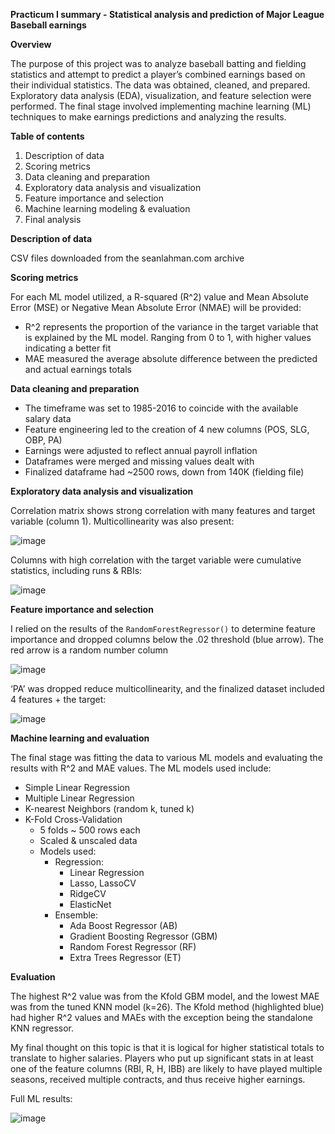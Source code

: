 **Practicum I summary - Statistical analysis and prediction of Major League Baseball earnings**

**Overview**

The purpose of this project was to analyze baseball batting and fielding statistics and attempt to predict a player’s combined earnings based on their individual statistics. The data was obtained, cleaned, and prepared. Exploratory data analysis (EDA), visualization, and feature selection were performed. The final stage involved implementing machine learning (ML) techniques to make earnings predictions and analyzing the results.

**Table of contents**

1.	Description of data
2.	Scoring metrics
3.	Data cleaning and preparation
4.	Exploratory data analysis and visualization
5.	Feature importance and selection
6.	Machine learning modeling & evaluation
7.	Final analysis

**Description of data**

CSV files downloaded from the seanlahman.com archive 

**Scoring metrics**

For each ML model utilized, a R-squared (R^2) value and Mean Absolute Error (MSE) or Negative Mean Absolute Error (NMAE) will be provided:
- R^2 represents the proportion of the variance in the target variable that is explained by the ML model. Ranging from 0 to 1, with higher values indicating a better fit
- MAE measured the average absolute difference between the predicted and actual earnings totals

**Data cleaning and preparation**

-	The timeframe was set to 1985-2016 to coincide with the available salary data
-	Feature engineering led to the creation of 4 new columns (POS, SLG, OBP, PA)
-	Earnings were adjusted to reflect annual payroll inflation
-	Dataframes were merged and missing values dealt with
-	Finalized dataframe had ~2500 rows, down from 140K (fielding file)

**Exploratory data analysis and visualization**

Correlation matrix shows strong correlation with many features and target variable (column 1). Multicollinearity was also present:

![image](https://user-images.githubusercontent.com/102693978/223831830-b62a7007-b7e4-4f91-b92d-c43f1528b587.png)

Columns with high correlation with the target variable were cumulative statistics, including runs & RBIs:

![image](https://user-images.githubusercontent.com/102693978/223832090-90416c5c-9d47-41d3-ba06-73984650d157.png)
 
**Feature importance and selection**

I relied on the results of the `RandomForestRegressor()` to determine feature importance and dropped columns below the .02 threshold (blue arrow). The red arrow is a random number column

![image](https://user-images.githubusercontent.com/102693978/223832163-29ab3ed3-3b6b-4e6e-b71c-ccf526d54862.png)
 
‘PA’ was dropped reduce multicollinearity, and the finalized dataset included 4 features + the target:

![image](https://user-images.githubusercontent.com/102693978/223832243-7e68474f-4515-48a7-a802-62f99815ef77.png)
 
**Machine learning and evaluation** 

The final stage was fitting the data to various ML models and evaluating the results with R^2 and MAE values. The ML models used include:

-	Simple Linear Regression
-	Multiple Linear Regression
-	K-nearest Neighbors (random k, tuned k)
-	K-Fold Cross-Validation 
    - 5 folds ~ 500 rows each
    - Scaled & unscaled data
    - Models used:
       - Regression:
         - Linear Regression
         - Lasso, LassoCV
         - RidgeCV
         - ElasticNet
       - Ensemble:
         - Ada Boost Regressor (AB)
         - Gradient Boosting Regressor (GBM)
         - Random Forest Regressor (RF)
         - Extra Trees Regressor (ET)
                
**Evaluation** 

The highest R^2 value was from the Kfold GBM model, and the lowest MAE was from the tuned KNN model (k=26). The Kfold method (highlighted blue) had higher R^2 values and MAEs with the exception being the standalone KNN regressor. 

My final thought on this topic is that it is logical for higher statistical totals to translate to higher salaries. Players who put up significant stats in at least one of the feature columns (RBI, R, H, IBB) are likely to have played multiple seasons, received multiple contracts, and thus receive higher earnings. 

Full ML results:

![image](https://user-images.githubusercontent.com/102693978/223832685-c74ad551-274f-41af-b929-f9895e6b7dd1.png)

